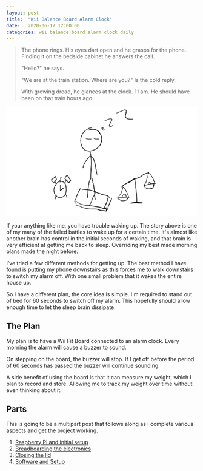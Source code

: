 ```yaml
---
layout: post
title:  "Wii Balance Board Alarm Clock"
date:   2020-06-17 12:00:00
categories: wii balance board alarm clock daily
---
```


> The phone rings. His eyes dart open and he grasps for the phone. Finding it on the bedside cabinet he answers the call.
> 
> "Hello?" he says.
>
> "We are at the train station. Where are you?" Is the cold reply.
> 
> With growing dread, he glances at the clock. 11 am. He should have been on that train hours ago.

![](/assets/images/daily/2020-06-17-wii-fit-alarm.png)

If your anything like me, you have trouble waking up. The story above is one of my many of the failed battles to wake up for a certain time. It's almost like another brain has control in the initial seconds of waking, and that brain is very efficient at getting me back to sleep. Overriding my best made morning plans made the night before.

I’ve tried a few different methods for getting up. The best method I have found is putting my phone downstairs as this forces me to walk downstairs to switch my alarm off. With one small problem that it wakes the entire house up.

So I have a different plan, the core idea is simple. I'm required to stand out of bed for 60 seconds to switch off my alarm. This hopefully should allow enough time to let the sleep brain dissipate.

## The Plan

My plan is to have a Wii Fit Board connected to an alarm clock. Every morning the alarm will cause a buzzer to sound.

On stepping on the board, the buzzer will stop. If I get off before the period of 60 seconds has passed the buzzer will continue sounding.
	
A side benefit of using the board is that it can measure my weight, which I plan to record and store. Allowing me to track my weight over time without even thinking about it.

## Parts

This is going to be a multipart post that follows along as I complete various aspects and get the project working.

1. [Raspberry Pi and initial setup](/wii/balance/board/alarm/clock/daily/2020/06/21/wii-balance-board-alarm-clock-part-two.html)
1. [Breadboarding the electronics](/wii/balance/board/alarm/clock/daily/2020/06/28/wii-balance-board-alarm-clock-part-three-breadboarding-electronics.html)
1. [Closing the lid](/wii/balance/board/alarm/clock/daily/2020/07/04/wii-balance-board-alarm-clock-part-four-closing-lid.html)
1. [Software and Setup](/wii/balance/board/alarm/clock/daily/2020/08/15/wii-balance-board-alarm-clock-part-four-software-and-setup.html)
